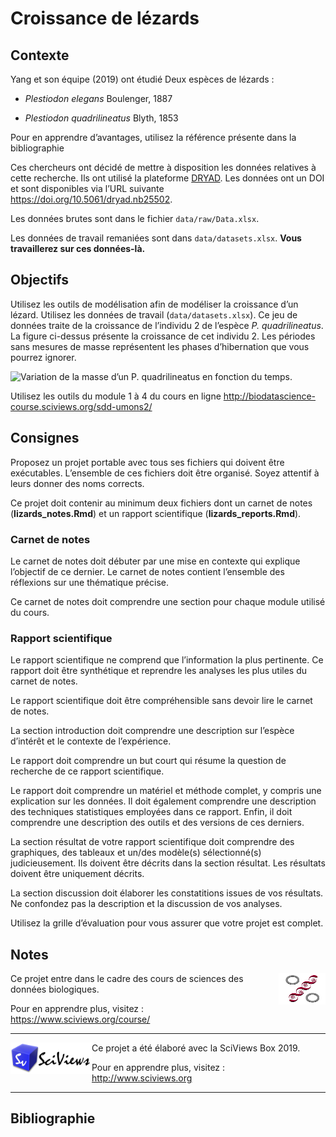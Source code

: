 Croissance de lézards
================

<!--- DO NOT EDIT README.MD. EDIT ONLY README.RMD ----->

## Contexte

Yang et son équipe (2019) ont étudié Deux espèces de lézards :

  - *Plestiodon elegans* Boulenger, 1887

  - *Plestiodon quadrilineatus* Blyth, 1853

Pour en apprendre d’avantages, utilisez la référence présente dans la
bibliographie

Ces chercheurs ont décidé de mettre à disposition les données relatives
à cette recherche. Ils ont utilisé la plateforme
[DRYAD](https://datadryad.org). Les données ont un DOI et sont
disponibles via l’URL suivante <https://doi.org/10.5061/dryad.nb25502>.

Les données brutes sont dans le fichier `data/raw/Data.xlsx`.

Les données de travail remaniées sont dans `data/datasets.xlsx`. **Vous
travaillerez sur ces données-là.**

## Objectifs

Utilisez les outils de modélisation afin de modéliser la croissance d’un
lézard. Utilisez les données de travail (`data/datasets.xlsx`). Ce jeu
de données traite de la croissance de l’individu 2 de l’espèce *P.
quadrilineatus*. La figure ci-dessus présente la croissance de cet
individu 2. Les périodes sans mesures de masse représentent les phases
d’hibernation que vous pourrez ignorer.

![Variation de la masse d’un P. quadrilineatus en fonction du
temps.](README_files/figure-gfm/unnamed-chunk-1-1.png)

Utilisez les outils du module 1 à 4 du cours en ligne
<http://biodatascience-course.sciviews.org/sdd-umons2/>

## Consignes

Proposez un projet portable avec tous ses fichiers qui doivent être
exécutables. L’ensemble de ces fichiers doit être organisé. Soyez
attentif à leurs donner des noms corrects.

Ce projet doit contenir au minimum deux fichiers dont un carnet de notes
(**lizards\_notes.Rmd**) et un rapport scientifique
(**lizards\_reports.Rmd**).

### Carnet de notes

Le carnet de notes doit débuter par une mise en contexte qui explique
l’objectif de ce dernier. Le carnet de notes contient l’ensemble des
réflexions sur une thématique précise.

Ce carnet de notes doit comprendre une section pour chaque module
utilisé du cours.

### Rapport scientifique

Le rapport scientifique ne comprend que l’information la plus
pertinente. Ce rapport doit être synthétique et reprendre les analyses
les plus utiles du carnet de notes.

Le rapport scientifique doit être compréhensible sans devoir lire le
carnet de notes.

La section introduction doit comprendre une description sur l’espèce
d’intérêt et le contexte de l’expérience.

Le rapport doit comprendre un but court qui résume la question de
recherche de ce rapport scientifique.

Le rapport doit comprendre un matériel et méthode complet, y compris une
explication sur les données. Il doit également comprendre une
description des techniques statistiques employées dans ce rapport.
Enfin, il doit comprendre une description des outils et des versions de
ces derniers.

La section résultat de votre rapport scientifique doit comprendre des
graphiques, des tableaux et un/des modèle(s) sélectionné(s)
judicieusement. Ils doivent être décrits dans la section résultat. Les
résultats doivent être uniquement décrits.

La section discussion doit élaborer les constatitions issues de vos
résultats. Ne confondez pas la description et la discussion de vos
analyses.

Utilisez la grille d’évaluation pour vous assurer que votre projet est
complet.

## Notes

<img src="figures/biodatascience.png" width="75" height="50" align="right"/>
Ce projet entre dans le cadre des cours de sciences des données
biologiques.

Pour en apprendre plus, visitez : <https://www.sciviews.org/course/>

-----

<img src="figures/site-title.png" width="130" height="50" align="left"/>
Ce projet a été élaboré avec la SciViews Box 2019.

Pour en apprendre plus, visitez : <http://www.sciviews.org>

-----

## Bibliographie
